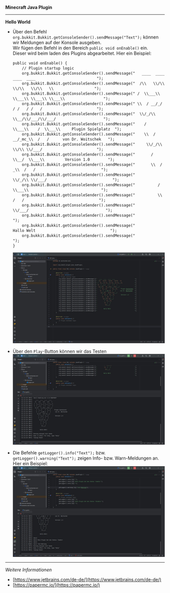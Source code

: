 **Minecraft Java Plugin**

---

**Hello World**

- Über den Befehl `org.bukkit.Bukkit.getConsoleSender().sendMessage("Text");` können wir Meldungen auf der Konsole ausgeben.<br/>Wir fügen den Befehl in den Bereich `public void onEnable()` ein.<br/>Dieser wird beim laden des Plugins abgearbeitet.
  Hier ein Beispiel:
  ```
  public void onEnable() {
      // Plugin startup logic
      org.bukkit.Bukkit.getConsoleSender().sendMessage("   ____  ____  ____  ____                           ");
      org.bukkit.Bukkit.getConsoleSender().sendMessage("  /\\   \\/\\   \\/\\   \\/\\   \\                  ");
      org.bukkit.Bukkit.getConsoleSender().sendMessage(" /  \\___\\ \\___\\ \\___\\ \\___\\                 ");
      org.bukkit.Bukkit.getConsoleSender().sendMessage(" \\  / __/_/   / /   / /   /                        ");
      org.bukkit.Bukkit.getConsoleSender().sendMessage("  \\/_/\\   \\__/\\/___/\\/___/                     ");
      org.bukkit.Bukkit.getConsoleSender().sendMessage("    /  \\___\\    /  \\___\\     Plugin Spielplatz  ");
      org.bukkit.Bukkit.getConsoleSender().sendMessage("    \\  / __/_mc_\\  /   /      von Dr. Woitschek   ");
      org.bukkit.Bukkit.getConsoleSender().sendMessage("     \\/_/\\   \\/\\ \\/___/                        ");
      org.bukkit.Bukkit.getConsoleSender().sendMessage("       /  \\__/  \\___\\         Version 1.0        ");
      org.bukkit.Bukkit.getConsoleSender().sendMessage("       \\  / _\\  /   /                             ");
      org.bukkit.Bukkit.getConsoleSender().sendMessage("        \\/_/\\ \\/___/                             ");
      org.bukkit.Bukkit.getConsoleSender().sendMessage("          /  \\___\\                                ");
      org.bukkit.Bukkit.getConsoleSender().sendMessage("          \\  /   /                                 ");
      org.bukkit.Bukkit.getConsoleSender().sendMessage("           \\/___/                                  ");
      org.bukkit.Bukkit.getConsoleSender().sendMessage("                                                    ");
      org.bukkit.Bukkit.getConsoleSender().sendMessage("         Hallo Welt                                 ");
      org.bukkit.Bukkit.getConsoleSender().sendMessage("                                                    ");
  }
  ```
  ![Screenshot](https://github.com/dr-woitschek/minecraft/blob/main/JavaEdition/Plugins/mc-Hello-World/Bilder/IntelliJ_IDEA_01.jpg)

- Über den `Play`-Button können wir das Testen
  ![Screenshot](https://github.com/dr-woitschek/minecraft/blob/main/JavaEdition/Plugins/mc-Hello-World/Bilder/IntelliJ_IDEA_02.jpg)

- Die Befehle `getLogger().info("Text");` bzw. `getLogger().warning("Text");` zeigen Info- bzw. Warn-Meldungen an.
  Hier ein Beispiel:
  ![Screenshot](https://github.com/dr-woitschek/minecraft/blob/main/JavaEdition/Plugins/mc-Hello-World/Bilder/IntelliJ_IDEA_03.jpg)

---

_Weitere Informationen_
- [https://www.jetbrains.com/de-de/](https://www.jetbrains.com/de-de/)
- [https://papermc.io/](https://papermc.io/)
